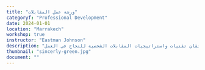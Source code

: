 ```yaml
---
title: "ورشة عمل المقابلات"
categoryf: "Professional Development"
date: 2024-01-01
location: "Marrakech"
workshop: true
instructor: "Eastman Johnson"
description: "إتقان تقنيات واستراتيجيات المقابلات الشخصية للنجاح في العمل."
thumbnail: "sincerly-green.jpg"
document: ""
---
```


